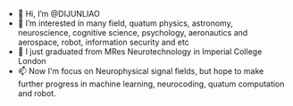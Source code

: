 - 👋 Hi, I’m @DIJUNLIAO
- 👀 I’m interested in many field, quatum physics, astronomy, neuroscience, cognitive science, psychology, aeronautics and aerospace, robot, information security and etc
- 🌱 I  just graduated from MRes Neurotechnology in Imperial College London
- 📫 Now I'm focus on Neurophysical signal fields, but hope to make further progress in machine learning, neurocoding, quatum computation and robot.
